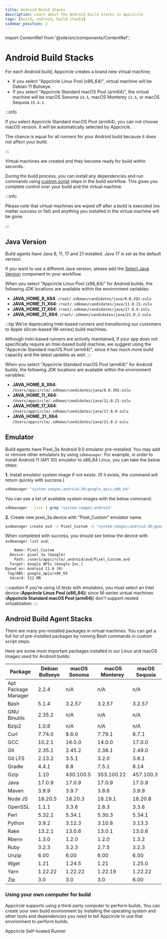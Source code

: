 ```yaml
---
title: Android Build Stacks
description: Learn about the Android build stacks in Appcircle
tags: [build, android, build stacks]
sidebar_position: 2
---
```


import ContentRef from '@site/src/components/ContentRef';

# Android Build Stacks

For each Android build, Appcircle creates a brand new virtual machine;

- If you select "Appcircle Linux Pool (x86_64)", virtual machine will be Debian 11 Bullseye.
- If you select "Appcircle Standard macOS Pool (arm64)", the virtual machine will be macOS Sonoma `14.5`, macOS Monterey `12.6`, or macOS Sequoia `15.4.1`.

:::info

If you select Appcircle Standard macOS Pool (arm64), you can not choose macOS version. It will be automatically selected by Appcircle.

The chance is equal for all runners for your Android build because it does not affect your build.

:::

Virtual machines are created and they become ready for build within seconds.

During the build process, you can install any dependencies and run commands using [custom script](/workflows/common-workflow-steps/custom-script) steps in the build workflow. This gives you complete control over your build and the virtual machine.

:::info

Please note that virtual machines are wiped off after a build is executed (no matter success or fail) and anything you installed in the virtual machine will be gone.

:::

## Java Version

Build agents have Java 8, 11, 17 and 21 installed. Java 17 is set as the default version.

If you want to use a different Java version, please add the [Select Java Version](/workflows/common-workflow-steps/select-java-version) component to your workflow.

When you select "Appcircle Linux Pool (x86_64)" for Android builds, the following JDK locations are available within the environment variables:

- **JAVA_HOME_8_X64**: `/root/.sdkman/candidates/java/8.0.392-zulu`
- **JAVA_HOME_11_X64**: `/root/.sdkman/candidates/java/11.0.21-zulu`
- **JAVA_HOME_17_X64**: `/root/.sdkman/candidates/java/17.0.9-zulu`
- **JAVA_HOME_21_X64**: `/root/.sdkman/candidates/java/21.0.2-zulu`

:::tip
We're deprecating Intel-based runners and transitioning our customers to Apple silicon-based (M-series) build machines.

Although Intel-based runners are actively maintained, if your app does not specifically require an Intel-based build machine, we suggest using the "Appcircle Standard macOS Pool (arm64)", since it has much more build capacity and the latest updates as well.
:::

When you select "Appcircle Standard macOS Pool (arm64)" for Android builds, the following JDK locations are available within the environment variables:

- **JAVA_HOME_8_X64**: `/Users/appcircle/.sdkman/candidates/java/8.0.392-zulu`
- **JAVA_HOME_11_X64**: `/Users/appcircle/.sdkman/candidates/java/11.0.21-zulu`
- **JAVA_HOME_17_X64**: `/Users/appcircle/.sdkman/candidates/java/17.0.9-zulu`
- **JAVA_HOME_21_X64**: `/Users/appcircle/.sdkman/candidates/java/21.0.2-zulu`

## Emulator

Build agents have Pixel_3a Android 9.0 emulator pre-installed. You may add or remove other emulators by using `sdkmanager`.
For example, in order to install Android 11 (API 30) emulator to x86_64 Linux, you can take the below steps:

**1.** Install emulator system image if not exists. (If it exists, the command will return quickly with success.)

```bash
sdkmanager "system-images;android-30;google_apis;x86_64"
```

You can see a list of available system images with the below command:

```bash
sdkmanager --list | grep "system-images;android"
```

**2.** Create new pixel_3a device with "Pixel_Custom" emulator name.

```bash
avdmanager create avd -n Pixel_Custom -k "system-images;android-30;google_apis;x86_64" -c 512M -d pixel_3a
```

When completed with success, you should see below the device with `avdmanager list avd`:

```txt
    Name: Pixel_Custom
  Device: pixel_3a (Google)
    Path: /users/appcircle/.android/avd/Pixel_Custom.avd
  Target: Google APIs (Google Inc.)
Based on: Android 11.0 (R)
 Tag/ABI: google_apis/x86_64
  Sdcard: 512 MB
```

:::caution
If you're using UI tests with emulators, you must select an Intel device (**Appcircle Linux Pool (x86_64)**) since M-series virtual machines (**Appcircle Standard macOS Pool (arm64)**) don't support nested virtualization.
:::

## Android Build Agent Stacks

There are many pre-installed packages in virtual machines. You can get a full list of pre-installed packages by running Bash commands in custom script steps.

Here are some most important packages installed in our Linux and macOS images used for Android builds:

| Package             | Debian Bullseye | macOS Sonoma |  macOS Monterey | macOS Sequoia |
| ------------------- | --------------- | -------------- | ----------------- | ---|
| Apt Package Manager | 2.2.4           | n/A            | n/A               | n/A |
| Bash                | 5.1.4           | 3.2.57         | 3.2.57            | 3.2.57 |
| GNU Binutils        | 2.35.2          | n/A           | n/A              | n/A |
| Bzip2               | 1.0.8           | n/A            | n/A               | n/A |
| Curl                | 7.74.0          | 8.6.0          | 7.79.1            | 8.7.1 |
| GCC                 | 10.2.1          | 16.0.0         | 14.0.0            | 17.0.0  |
| Git                 | 2.35.1          | 2.45.2         | 2.38.1            | 2.49.0 |
| Git LFS             | 2.13.2          | 3.5.1          | 3.2.0             | 3.6.1 |
| Gradle              | 4.4.1           | 8.8            | 7.5.1             | 8.14 |
| Gzip                | 1.10            | 430.100.5      | 353.100.22        | 457.100.3 |
| Java                | 17.0.9          | 17.0.9         | 17.0.9            | 17.0.9 |
| Maven               | 3.9.9           | 3.9.7          | 3.8.6             | 3.9.9 |
| Node JS             | 18.20.5         | 18.20.3        | 18.19.1           | 18.20.8 |
| OpenSSL             | 1.1.1           | 3.3.6          | 2.8.3             | 3.3.6 |
| Perl                | 5.32.1          | 5.34.1         | 5.30.3            | 5.34.1 |
| Python              | 3.9.2           | 3.12.3         | 3.10.8            | 3.13.3 |
| Rake                | 13.2.1          | 13.0.6         | 13.0.1            | 13.0.6 |
| Rbenv               | 1.3.0           | 1.2.0          | 1.2.0             | 1.3.2 |
| Ruby                | 3.2.3           | 3.2.3          | 2.7.5             | 3.2.3 |
| Unzip               | 6.00            | 6.00           | 6.00              | 6.00 |
| Wget                | 1.21            | 1.24.5         | 1.21              | 1.25.0 |
| Yarn                | 1.22.22         | 1.22.22        | 1.22.19           | 1.22.22 |
| Zip                 | 3.0             | 3.0            | 3.0               | 6.00 |

### Using your own computer for build

Appcircle supports using a third-party computer to perform builds. You can create your own build environment by installing the operating system and other tools and dependencies you need to tell Appcircle to use that environment to perform builds.

<ContentRef url="/self-hosted-appcircle/self-hosted-runner">
Appcircle Self-hosted Runner
</ContentRef>
